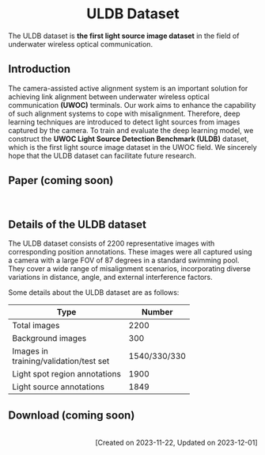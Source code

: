 ﻿# <div align="center"> ULDB Dataset</div>
The ULDB dataset is **the first light source image dataset** in the field of underwater wireless optical communication. <br>

## Introduction
The camera-assisted active alignment system is an important solution for achieving link alignment between underwater wireless optical communication **(UWOC)** terminals. 
Our work aims to enhance the capability of such alignment systems to cope with misalignment. 
Therefore, deep learning techniques are introduced to detect light sources from images captured by the camera.
To train and evaluate the deep learning model, we construct the **UWOC Light Source Detection Benchmark (ULDB)** dataset, 
which is the first light source image dataset in the UWOC field.
We sincerely hope that the ULDB dataset can facilitate future research.

## Paper (coming soon)
<br>

## Details of the ULDB dataset 
The ULDB dataset consists of 2200 representative images with corresponding position annotations.
These images were all captured using a camera with a large FOV of 87 degrees in a standard swimming pool. 
They cover a wide range of misalignment scenarios, incorporating diverse variations in distance, angle, and external interference factors.
<br>

Some details about the ULDB dataset are as follows:

|Type			|Number	|
|---------------|-------|
|Total images	|2200	|
|Background images	|300	|
|Images in<br>training/validation/test set	|1540/330/330	|
|Light spot region annotations	|1900	|
|Light source annotations	|1849	|


## Download (coming soon)
<br>

<div align="right"> [Created on 2023-11-22, Updated on 2023-12-01] </div>

